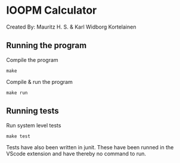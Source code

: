 # IOOPM Calculator
Created By: Mauritz H. S. & Karl Widborg Kortelainen


## Running the program

Compile the program
```
make
```

Compile & run the program
```
make run
```


## Running tests
Run system level tests
```
make test
```

Tests have also been written in junit. These have been runned in the VScode extension and have thereby no command to run.